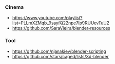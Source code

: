 ### Cinema

- https://www.youtube.com/playlist?list=PLLmXZMqb_9sayfQ22npe7Ip9RUUevTuU2
- https://github.com/SaraVieira/blender-resources

### Tool

- https://github.com/njanakiev/blender-scripting
- https://github.com/stars/caged/lists/3d-blender